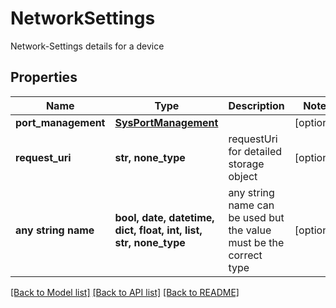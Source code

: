 # NetworkSettings

Network-Settings details for a device

## Properties
Name | Type | Description | Notes
------------ | ------------- | ------------- | -------------
**port_management** | [**SysPortManagement**](SysPortManagement.md) |  | [optional] 
**request_uri** | **str, none_type** | requestUri for detailed storage object  | [optional] 
**any string name** | **bool, date, datetime, dict, float, int, list, str, none_type** | any string name can be used but the value must be the correct type | [optional]

[[Back to Model list]](../README.md#documentation-for-models) [[Back to API list]](../README.md#documentation-for-api-endpoints) [[Back to README]](../README.md)


